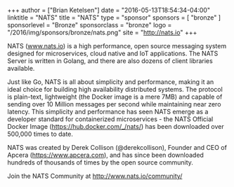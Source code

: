 +++
author = ["Brian Ketelsen"]
date = "2016-05-13T18:54:34-04:00"
linktitle = "NATS"
title = "NATS"
type = "sponsor"
sponsors = [ "bronze" ] 
sponsorlevel = "Bronze"
sponsorclass = "bronze"
logo = "/2016/img/sponsors/bronze/nats.png"
site = "http://nats.io"
+++

NATS (www.nats.io) is a high performance, open source messaging system designed for microservices, cloud native and IoT applications. The NATS Server is written in Golang, and there are also dozens of client libraries available.
 
Just like Go, NATS is all about simplicity and performance, making it an ideal choice for building high availability distributed systems. The protocol is plain-text, lightweight (the Docker image is a mere 7MB) and capable of sending over 10 Million messages per second while maintaining near zero latency. This simplicity and performance has seen NATS emerge as a developer standard for containerized microservices - the NATS Official Docker Image (https://hub.docker.com/_/nats/)  has been downloaded over 500,000 times to date.
 
NATS was created by Derek Collison (@derekcollison), Founder and CEO of Apcera (https://www.apcera.com), and has since been downloaded hundreds of thousands of times by the open source community.

Join the NATS Community at http://www.nats.io/community/
